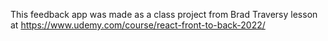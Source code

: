 This feedback app was made as a class project from Brad Traversy lesson at https://www.udemy.com/course/react-front-to-back-2022/  
